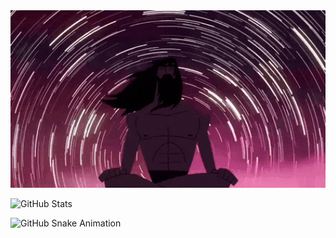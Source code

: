 <img src="https://raw.githubusercontent.com/FerhatAkkopru/FerhatAkkopru/main/Samurai%20Jack%20Stars%20GIF%20by%20Adult%20Swim.gif" width="600"/>

![GitHub Stats](https://github-readme-stats.vercel.app/api?username=FerhatAkkopru&show_icons=true&theme=dark)

![GitHub Snake Animation](https://github.com/FerhatAkkopru/FerhatAkkopru/blob/output/github-contribution-grid-snake.svg)

